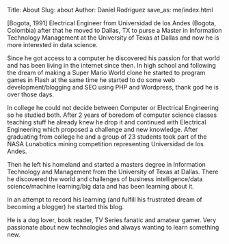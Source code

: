 Title: About
Slug: about
Author: Daniel Rodriguez
save_as: me/index.html

[Bogota, 1991] Electrical Engineer from Universidad de los Andes (Bogota, Colombia)
after that he moved to Dallas, TX to purse a Master in Information Technology Management
at the University of Texas at Dallas and now he is more interested in data science.

Since he got access to a computer he discovered his passion for that world and
has been living in the internet since then.
In high school and following the dream of making a Super Mario World clone he
started to program games in Flash at the same time he started to do some web
development/blogging and SEO using PHP and Wordpress, thank god he is over those days.

In college he could not decide between Computer or Electrical Engineering so he studied both.
After 2 years of boredom of computer science classes teaching stuff he already
knew he drop it and continued with Electrical Engineering which proposed a challenge and new knowledge.
After graduating from college he and a group of 23 students took part of the
NASA Lunabotics mining competition representing Universidad de los Andes.

Then he left his homeland and started a masters degree in
Information Technology and Management from the University of Texas at Dallas.
There he discovered the world and challenges of business intelligence/data science/machine learning/big data
and has been learning about it.

In an attempt to record his learning (and fulfill his frustrated dream of becoming a blogger) he started this blog.

He is a dog lover, book reader, TV Series fanatic and amateur gamer.
Very passionate about new technologies and always wanting to learn something new.
